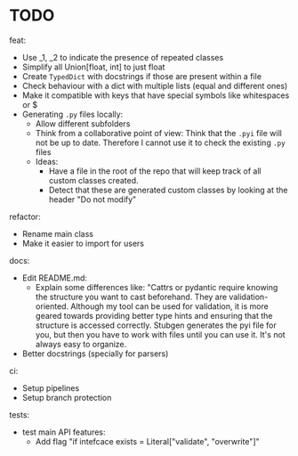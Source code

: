 # TODO

feat:

- Use _1, _2 to indicate the presence of repeated classes
- Simplify all Union[float, int] to just float
- Create `TypedDict` with docstrings if those are present within a file
- Check behaviour with a dict with multiple lists (equal and different ones)
- Make it compatible with keys that have special symbols like whitespaces or $
- Generating `.py` files locally:
  - Allow different subfolders
  - Think from a collaborative point of view: Think that the `.pyi` file will not be up
    to date. Therefore I cannot use it to check the existing `.py` files
  - Ideas:
    - Have a file in the root of the repo that will keep track of all custom classes created.
    - Detect that these are generated custom classes by looking at the header "Do not modify"

refactor:

- Rename main class
- Make it easier to import for users

docs:

- Edit README.md:
  - Explain some differences like: "Cattrs or pydantic require knowing the structure you
    want to cast beforehand. They are validation-oriented. Although my tool can be used
    for validation, it is more geared towards providing better type hints and ensuring
    that the structure is accessed correctly. Stubgen generates the pyi file for you, but
    then you have to work with files until you can use it. It's not always easy to
    organize.
- Better docstrings (specially for parsers)

ci:

- Setup pipelines
- Setup branch protection

tests:
- test main API features:
    - Add flag "if intefcace exists = Literal["validate", "overwrite"]"
